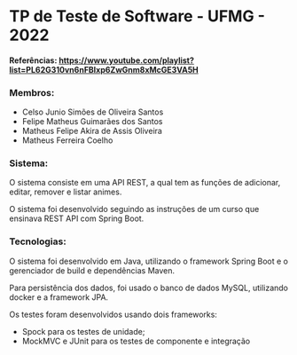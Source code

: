 # TP de Teste de Software - UFMG - 2022

#### Referências: https://www.youtube.com/playlist?list=PL62G310vn6nFBIxp6ZwGnm8xMcGE3VA5H

### Membros:
- Celso Junio Simões de Oliveira Santos
- Felipe Matheus Guimarães dos Santos
- Matheus Felipe Akira de Assis Oliveira
- Matheus Ferreira Coelho

### Sistema:
O sistema consiste em uma API REST, a qual tem as funções de adicionar, editar, remover e listar
animes.

O sistema foi desenvolvido seguindo as instruções de um curso que ensinava REST API com Spring
Boot.

### Tecnologias:
O sistema foi desenvolvido em Java, utilizando o framework Spring Boot e o gerenciador de build e 
dependências Maven.

Para persistência dos dados, foi usado o banco de dados MySQL, utilizando docker e a framework JPA.

Os testes foram desenvolvidos usando dois frameworks:
- Spock para os testes de unidade;
- MockMVC e JUnit para os testes de componente e integração